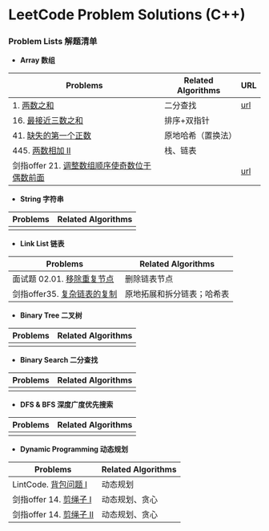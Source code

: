 # LeetCode Problem Solutions (C++)

### Problem Lists 解题清单 



* **Array 数组**

| Problems                                                     | Related Algorithms | URL                                                          |
| ------------------------------------------------------------ | ------------------ | ------------------------------------------------------------ |
| 1. [两数之和](SourceFiles/twoSum.cpp)                        | 二分查找           | [url]()                                                      |
| 16. [最接近三数之和](SourceFiles/Daily-16.h)                 | 排序+双指针        |                                                              |
| 41. [缺失的第一个正数](SourceFiles/Daily-firstMissingPositive.cpp) | 原地哈希（置换法） |                                                              |
| 445. [两数相加 II](SourceFiles/addTwoNumbers.cpp)            | 栈、链表           |                                                              |
| 剑指offer 21. [调整数组顺序使奇数位于偶数前面](SouceFiles/exchangeVector.cpp) |                    | [url](<https://leetcode-cn.com/problems/diao-zheng-shu-zu-shun-xu-shi-qi-shu-wei-yu-ou-shu-qian-mian-lcof/>) |



* **String 字符串**

| Problems | Related Algorithms |
| -------- | ------------------ |
|          |                    |



* **Link List 链表**

| Problems                                                     | Related Algorithms         |
| ------------------------------------------------------------ | -------------------------- |
| 面试题 02.01. [移除重复节点](SourceFiles/Daily-removeDuplicateNodes.h) | 删除链表节点               |
| 剑指offer35. [复杂链表的复制](SourceFiles/copyRandomList.cpp) | 原地拓展和拆分链表；哈希表 |



* **Binary Tree 二叉树**

| Problems | Related Algorithms |
| -------- | ------------------ |
|          |                    |



* **Binary Search 二分查找**

| Problems | Related Algorithms |
| -------- | ------------------ |
|          |                    |



* **DFS & BFS 深度广度优先搜索**

| Problems | Related Algorithms |
| -------- | ------------------ |
|          |                    |



* **Dynamic Programming 动态规划**

| Problems                                               | Related Algorithms |
| ------------------------------------------------------ | ------------------ |
| LintCode. [背包问题 I](SourceFiles/backPack.cpp)       | 动态规划           |
| 剑指offer 14. [剪绳子 I](SourceFiles/cuttingRope.cpp)  | 动态规划、贪心     |
| 剑指offer 14. [剪绳子 II](SourceFiles/cuttingRope.cpp) | 动态规划、贪心     |

